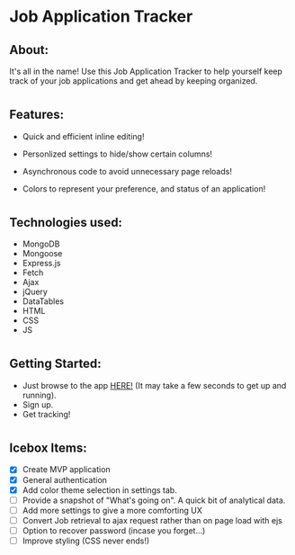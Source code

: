 # Job Application Tracker

## About:

It's all in the name! Use this Job Application Tracker to help yourself keep track of your job applications and get ahead by keeping organized.

#

## Features:

- Quick and efficient inline editing!

- Personlized settings to hide/show certain columns!

- Asynchronous code to avoid unnecessary page reloads!

- Colors to represent your preference, and status of an application!

#

## Technologies used:

- MongoDB
- Mongoose
- Express.js
- Fetch
- Ajax
- jQuery
- DataTables
- HTML
- CSS
- JS

# 

## Getting Started:

- Just browse to the app [HERE!](https://job-application-tracker.herokuapp.com/) (It may take a few seconds to get up and running).
- Sign up.
- Get tracking!

#

## Icebox Items:

- [x] Create MVP application
- [x] General authentication
- [x] Add color theme selection in settings tab.
- [ ] Provide a snapshot of "What's going on". A quick bit of analytical data.
- [ ] Add more settings to give a more comforting UX
- [ ] Convert Job retrieval to ajax request rather than on page load with ejs
- [ ] Option to recover password (incase you forget...)
- [ ] Improve styling (CSS never ends!)
